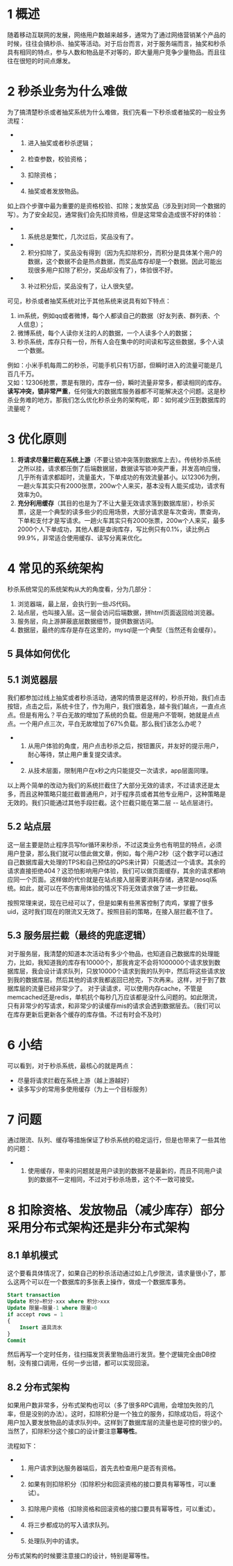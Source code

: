 # 1 概述
随着移动互联网的发展，网络用户数越来越多，通常为了通过网络营销某个产品的时候，往往会搞秒杀、抽奖等活动。对于后台而言，对于服务端而言，抽奖和秒杀具有相同的特点，参与人数和物品是不对等的，即大量用户竞争少量物品。而且往往在很短的时间点爆发。  

# 2 秒杀业务为什么难做
为了搞清楚秒杀或者抽奖系统为什么难做，我们先看一下秒杀或者抽奖的一般业务流程：  
 - 1. 进入抽奖或者秒杀逻辑；  
 - 2. 检查参数，校验资格；  
 - 3. 扣除资格；  
 - 4. 抽奖或者发放物品。  

如上四个步骤中最为重要的是资格校验、扣除；发放奖品（涉及到对同一个数据的写）。为了安全起见，通常我们会先扣除资格，但是这常常会造成很不好的体验：  
 - 1. 系统总是繁忙，几次过后，奖品没有了。  
 - 2. 积分扣除了，奖品没有得到（因为先扣除积分，而积分是具体某个用户的数据，这个数据不会是热点数据，而奖品库存却是一个数据。因此可能出现很多用户扣除了积分，奖品却没有了），体验很不好。  
 - 3. 补过积分后，奖品没有了，让人很失望。    

可见，秒杀或者抽奖系统对比于其他系统来说具有如下特点：  

1. im系统，例如qq或者微博，每个人都读自己的数据（好友列表、群列表、个人信息）；  
2. 微博系统，每个人读你关注的人的数据，一个人读多个人的数据；  
3. 秒杀系统，库存只有一份，所有人会在集中的时间读和写这些数据，多个人读一个数据。  

例如：小米手机每周二的秒杀，可能手机只有1万部，但瞬时进入的流量可能是几百几千万。  
又如：12306抢票，票是有限的，库存一份，瞬时流量非常多，都读相同的库存。**读写冲突，锁非常严重**，任何强大的数据库服务器都不可能解决这个问题。这是秒杀业务难的地方。那我们怎么优化秒杀业务的架构呢，即：如何减少压到数据库的流量呢？  


# 3 优化原则
1. **将请求尽量拦截在系统上游**（不要让锁冲突落到数据库上去）。传统秒杀系统之所以挂，请求都压倒了后端数据层，数据读写锁冲突严重，并发高响应慢，几乎所有请求都超时，流量虽大，下单成功的有效流量甚小。以12306为例，一趟火车其实只有2000张票，200w个人来买，基本没有人能买成功，请求有效率为0。  
2. **充分利用缓存**（其目的也是为了不让大量无效请求落到数据库层），秒杀买票，这是一个典型的读多些少的应用场景，大部分请求是车次查询，票查询，下单和支付才是写请求。一趟火车其实只有2000张票，200w个人来买，最多2000个人下单成功，其他人都是查询库存，写比例只有0.1%，读比例占99.9%，非常适合使用缓存、读写分离来优化。  

# 4 常见的系统架构
秒杀系统常见的系统架构从大的角度看，分为几部分：  
1. 浏览器端，最上层，会执行到一些JS代码。  
2. 站点层，也叫接入层。这一层会访问后端数据，拼html页面返回给浏览器。  
3. 服务层，向上游屏蔽底层数据细节，提供数据访问。  
4. 数据层，最终的库存是存在这里的，mysql是一个典型（当然还有会缓存）。   

## 5 具体如何优化
## 5.1 浏览器层
我们都参加过线上抽奖或者秒杀活动，通常的情景是这样的，秒杀开始，我们点击按钮，点击之后，系统卡住了，作为用户，我们很着急，越卡我们越点，一直点点点。但是有用么？平白无故的增加了系统的负载。但是用户不管啊，她就是点点点。一个用户点三次，平白无故增加了67%负载。那么我们该怎么办呢？  
 - 1. 从用户体验的角度，用户点击秒杀之后，按钮置灰，并友好的提示用户，耐心等待，禁止用户重复提交请求。  
 - 2. 从技术层面，限制用户在x秒之内只能提交一次请求，app层面同理。  

以上两个简单的改动为我们的系统拦截住了大部分无效的请求，不过请求还是太多，而且这种策略只能拦截普通用户，对于程序员或者其他专业用户，这种策略是无效的。我们只能通过其他手段拦截。这个拦截只能在第二层 -- 站点层进行。  

## 5.2 站点层
这一层主要是防止程序员写for循环来秒杀，不过这类业务也有明显的特点，必须用户登录，那么我们就可以借此做文章，例如，每个用户2秒（这个数字可以通过自己数据库最大处理的TPS和自己预估的QPS来计算）只能透过一个请求。其余的请求直接拒绝404？这恐怕影响用户体验，我们可以做页面缓存，其余的请求都响应同一个页面。这样做的代价就是在站点接入层需要消耗存储，通常是nosql系统。如此，就可以在不伤害用体验的情况下将无效请求做了进一步拦截。  

按照常理来说，现在已经可以了，但是如果有些黑客控制了肉鸡，掌握了很多uid，这时我们现在的限流又无效了。按照目前的策略，在接入层拦截不住了。  

## 5.3 服务层拦截（最终的兜底逻辑）
对于服务层，我清楚的知道本次活动有多少个物品，也知道自己数据库的处理能力，比如，我知道我的库存有10000个，那我肯定不会将1000000个请求放到数据库层，我会设计请求队列，只放10000个请求到我的队列中，然后将这些请求放到我的数据库层。然后其他的请求我都返回已抢完，下次再来。这样，对于到了数据库层的流量已经非常少了。   对于读请求，可以使用内存cache，不管是memcached还是redis，单机抗个每秒几万应该都是没什么问题的。如此限流，只有非常少的写请求，和非常少的读缓存mis的请求会透到数据层去。（我们可以在库存更新后更新各个缓存的库存值。不过有时会不及时）  

# 6 小结
可以看到，对于秒杀系统，最核心的就是两点：  
 - 尽量将请求拦截在系统上游（越上游越好）  
 - 读多写少的常用多使用缓存（为上一个目标服务）  

# 7 问题
通过限流、队列、缓存等措施保证了秒杀系统的稳定运行，但是也带来了一些其他的问题：  

 - 1. 使用缓存，带来的问题就是用户读到的数据不是最新的，而且不同用户读到的数据不一定相同，不过对于秒杀场景，这个不一致可接受。  

# 8 扣除资格、发放物品（减少库存）部分采用分布式架构还是非分布式架构
## 8.1 单机模式 
这个要看具体情况了，如果自己的秒杀活动通过如上几步限流，请求量很小了，那么这两个可以在一个数据库的多张表上操作，做成一个数据库事务。
```sql
Start transaction
Update 积分=积分-xxx where 积分>xxx
Update 限量=限量-1 where 限量>0
if accept rows = 1
{
    Insert 道具流水
}
Commit
```
然后再写一个定时任务，往扫描发货表里物品进行发货。整个逻辑完全由DB控制，没有接口调用，任何一步出错，都可以实现回滚。


## 8.2 分布式架构
如果用户数非常多，分布式架构也可以（多了很多RPC调用，会增加失败的几率，但是没别的办法）。这时，扣除积分是一个独立的服务，扣除成功后，将这个用户加入要发放物品的请求队列中。这样到了数据库层的流量也是可控的很少的。当然了，扣除积分这个接口的设计要注意**幂等性**。  

流程如下：  
 - 1. 用户请求到达服务器端后，首先去检查用户是否有资格。  
 - 2. 如果有则扣除积分（扣除积分和回滚资格的接口要具有幂等性，可以重试）。  
 - 3. 扣除用户资格（扣除资格和回滚资格的接口要具有幂等性，可以重试）。  
 - 4. 将三步都成功的写入请求队列。  
 - 5. 处理队列中的请求。  

分布式架构的时候要注意接口的设计，特别是幂等性。  